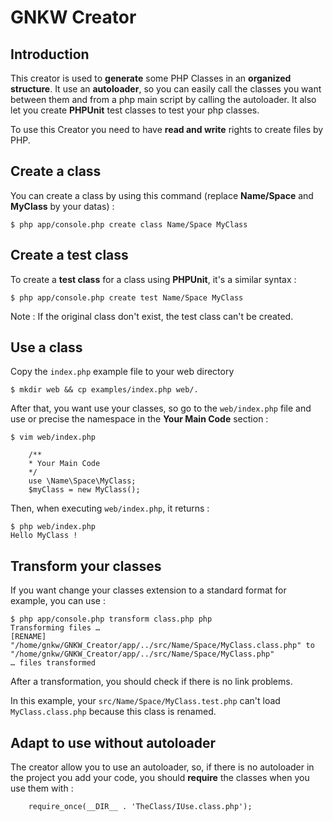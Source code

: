 # GNKW Creator

## Introduction

This creator is used to __generate__ some PHP Classes in an __organized structure__. It use an __autoloader__, so you can easily call the classes you want between them and from a php main script by calling the autoloader. It also let you create __PHPUnit__ test classes to test your php classes.

To use this Creator you need to have __read and write__ rights to create files by PHP.

## Create a class

You can create a class by using this command (replace __Name/Space__ and __MyClass__ by your datas) :

	$ php app/console.php create class Name/Space MyClass

## Create a test class

To create a __test class__ for a class using __PHPUnit__, it's a similar syntax :

	$ php app/console.php create test Name/Space MyClass

Note : If the original class don't exist, the test class can't be created.

## Use a class

Copy the `index.php` example file to your web directory

	$ mkdir web && cp examples/index.php web/.

After that, you want use your classes, so go to the `web/index.php` file and use or precise the namespace in the __Your Main Code__ section :

	$ vim web/index.php

~~~~~~~~~~~~~{.php}
	/**
	* Your Main Code
	*/
	use \Name\Space\MyClass;
	$myClass = new MyClass();
~~~~~~~~~~~~~

Then, when executing `web/index.php`, it returns :

	$ php web/index.php
	Hello MyClass !

## Transform your classes

If you want change your classes extension to a standard format for example, you can use :

	$ php app/console.php transform class.php php
	Transforming files …
	[RENAME] "/home/gnkw/GNKW_Creator/app/../src/Name/Space/MyClass.class.php" to "/home/gnkw/GNKW_Creator/app/../src/Name/Space/MyClass.php"
	… files transformed

After a transformation, you should check if there is no link problems.

In this example, your `src/Name/Space/MyClass.test.php` can't load `MyClass.class.php` because this class is renamed.

## Adapt to use without autoloader

The creator allow you to use an autoloader, so, if there is no autoloader in the project you add your code, you should __require__ the classes when you use them with :

~~~~~~~~~~~~~{.php}
	require_once(__DIR__ . 'TheClass/IUse.class.php');
~~~~~~~~~~~~~